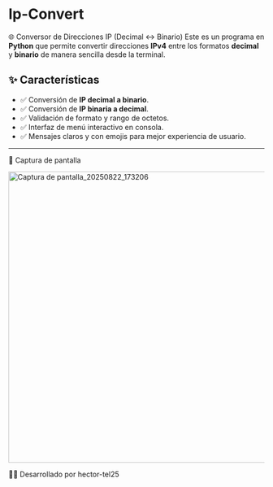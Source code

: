 # Ip-Convert
🌐 Conversor de Direcciones IP (Decimal ↔ Binario)
Este es un programa en **Python** que permite convertir direcciones **IPv4** entre los formatos **decimal** y **binario** de manera sencilla desde la terminal.

## ✨ Características
- ✅ Conversión de **IP decimal a binario**.  
- ✅ Conversión de **IP binaria a decimal**.  
- ✅ Validación de formato y rango de octetos.  
- ✅ Interfaz de menú interactivo en consola.  
- ✅ Mensajes claros y con emojis para mejor experiencia de usuario.  

---

:camera_flash: Captura de pantalla

<img width="1011" height="573" alt="Captura de pantalla_20250822_173206" src="https://github.com/user-attachments/assets/62578355-1855-4cad-9561-5b0db86c4a2a" />


👨‍💻 Desarrollado por hector-tel25
